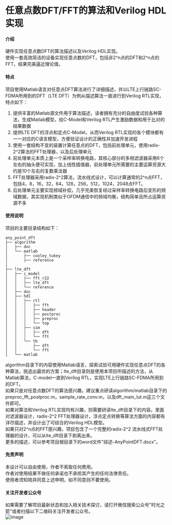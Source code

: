 # 任意点数DFT/FFT的算法和Verilog HDL实现

#### 介绍
硬件实现任意点数DFT的算法描述以及Verilog HDL实现。<br>
使用一套高效简洁的设备实现任意点数的DFT，包括非2^n点的DFT和2^n点的FFT，结果完美逼近理论值。

#### 特点
项目使用Matlab语言对任意点DFT算法进行了详细描述，并以LTE上行链路SC-FDMA所用到的DFT（LTE DFT）为例从描述算法一直进行到Verilog RTL实现，特点如下：<br>
1.  提供丰富的Matlab源文件用于算法描述，读者拥有充分的自由度试验各种算法，生成Matlab模型，给C-Model和Verilog RTL产生激励数据和用于比对的结果数据
2.  提供LTE DFT的浮点和定点C-Model，从而Verilog RTL实现的各个模块都有一一对应的C语言模型，方便验证设计的正确性并加速开发进程
3.  使用一套结构不变的装置计算任意点的DFT，包括前处理单元，使用radix-2^2算法的FFT处理器，以及后处理单元
4.  前处理单元本质上是一个采样率转换电路，其核心部分的多相滤波器采用6个左右的抽头便可实现，加上线性插值器，前处理单元所需要的主要运算资源大约是10个左右的复数乘法器
5.  FFT处理器采用radix-2^2算法，流水线式设计，可以计算通常的2^n点FFT，包括4，8，16，32，64，128，256，512，1024，2048点FFT。
6.  后处理单元主要实现频域补偿，几乎完美恢复经过采样率转换电路后变形的频域数据，其实现机制类似于OFDM通信中的频域均衡，结构简单且所占运算资源不多


#### 使用说明
项目的主要目录结构如下：
```
any_point_dft
├── algorithm
│   ├── doc
│   └── matlab
│       ├── cooley_tukey
│       ├── reference
|
├── lte_dft
│   ├── c_model
│   │   ├── fft_r22
│   │   ├── lte_dft
│   │   └── reference
│   ├── doc
│   ├── hdl
│   │   ├── rtl
│   │   │   ├── fft
│   │   │   ├── header
│   │   │   ├── postproc
│   │   │   ├── preproc
│   │   │   └── top
│   │   ├── sim
│   │   │   ├── dft
│   │   │   └── fft
│   │   └── tb
│   │       ├── dft
│   │       └── fft
│   └── matlab
```

algorithm目录下的内容使用Matlab语言，探索试验可用硬件实现任意点DFT的各种算法，挑选出最优的方案；lte_dft目录则是使用本项目所描述的方法，从Matlab算法，C-model一直到Verilog RTL，实现LTE上行链路SC-FDMA所用到的DFT。<br>
如果只是对任意点数DFT的算法感兴趣，建议重点研读algorithm/matlab目录下的preproc_fft_postproc.m，sample_rate_conv.m，以及dft_main_lut.m这三个文件即可。<br>
如果对算法和Verilog RTL实现均有兴趣，则需要研读lte_dft目录下的内容。里面对滤波器设计，radix-2^2 FFT处理器设计，浮点定点转换等算法方面的内容都有详尽描述，并设计出了可综合的Verilog HDL模型。<br>
如果只对2^n点的FFT感兴趣，项目包含了一个完整的radix-2^2 流水线式FFT处理器的设计，可以从lte_dft目录下剥离出来。<br>
更多的描述，可以参考项目根目录下的word文件"综述-AnyPointDFT.docx"。<br>

#### 免责声明

本设计可以自由使用，作者不索取任何费用。 <br>
作者对使用结果不做任何承诺也不承担其产生的任何法律责任。<br>
使用者须知晓并同意上述申明，如不同意则不要使用。<br>

#### 关注开发者公众号
如果需要了解项目最新状态和加入相关技术探讨，请打开微信搜索公众号"时光之箭"或者扫描以下二维码关注开发者公众号。<br>
![image](https://open.weixin.qq.com/qr/code?username=Arrow-of-Time-zd "时光之箭")

